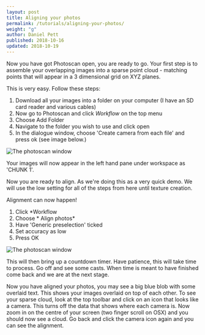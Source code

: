 ```yaml
---
layout: post
title: Aligning your photos
permalink: /tutorials/aligning-your-photos/
weight: "g"
author: Daniel Pett
published: 2018-10-16
updated: 2018-10-19
---
```


Now you have got Photoscan open, you are ready to go. Your first step is to assemble your overlapping images into a sparse point cloud - matching points that will appear in a 3 dimensional grid on XYZ planes. 

This is very easy. Follow these steps:

1. Download all your images into a folder on your computer (I have an SD card reader and various cables)
2. Now go to Photoscan and click *Workflow* on the top menu
3. Choose Add Folder
4. Navigate to the folder you wish to use and click open
5. In the dialogue window, choose 'Create camera from each file' and press ok (see image below.)

![The photoscan window]({{site.baseurl}}/images/choose.jpg "Photoscan interface window")

Your images will now appear in the left hand pane under workspace as 'CHUNK 1'. 

Now you are ready to align. As we're doing this as a very quick demo. We will use the low setting for all of the steps from here until texture creation. 

Alignment can now happen!

1. Click *Workflow
2. Choose * Align photos* 
3. Have 'Generic preselection' ticked
4. Set accuracy as low
5. Press OK

![The photoscan window]({{site.baseurl}}/images/align.jpg "Photoscan interface window")

This will then bring up a countdown timer. Have patience, this will take time to process. Go off and see some casts. When time is meant to have finished come back and we are at the next stage.

Now you have aligned your photos, you may see a big blue blob with some overlaid text. This shows your images overlaid on top of each other. To see your sparse cloud, look at the top toolbar and click on an icon that looks like a camera. This turns off the data that shows where each camera is. Now zoom in on the centre of your screen (two finger scroll on OSX) and you should now see a cloud. Go back and click the camera icon again and you can see the alignment.
